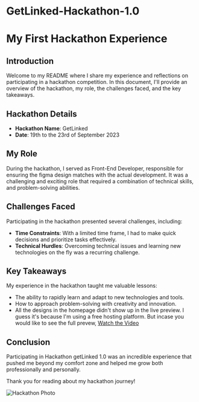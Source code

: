 # GetLinked-Hackathon-1.0
# My First Hackathon Experience

## Introduction
Welcome to my README where I share my experience and reflections on participating in a hackathon competition. In this document, I'll provide an overview of the hackathon, my role, the challenges faced, and the key takeaways.

## Hackathon Details
- **Hackathon Name**: GetLinked
- **Date**: 19th to the 23rd of September 2023

## My Role
During the hackathon, I served as Front-End Developer, responsible for ensuring the figma design matches with the actual development. It was a challenging and exciting role that required a combination of technical skills, and problem-solving abilities.


## Challenges Faced
Participating in the hackathon presented several challenges, including:
- **Time Constraints**: With a limited time frame, I had to make quick decisions and prioritize tasks effectively.
- **Technical Hurdles**: Overcoming technical issues and learning new technologies on the fly was a recurring challenge.

## Key Takeaways
My experience in the hackathon taught me valuable lessons:

- The ability to rapidly learn and adapt to new technologies and tools.
- How to approach problem-solving with creativity and innovation.
- All the designs in the homepage didn't show up in the live preview. I guess it's because I'm using a free hosting platform. But incase you would like to see the full prevew, [Watch the Video](https://www.youtube.com/watch?v=your-video-id)


## Conclusion
Participating in Hackathon getLinked 1.0 was an incredible experience that pushed me beyond my comfort zone and helped me grow both professionally and personally.

Thank you for reading about my hackathon journey!

![Hackathon Photo](hackathon-photo.jpg)
